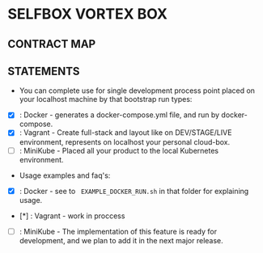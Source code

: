 # SELFBOX VORTEX BOX

## CONTRACT MAP


## STATEMENTS

* You can complete use for single development process point placed on your localhost machine by that bootstrap run types:

- [x] : Docker - generates a docker-compose.yml file, and run by docker-compose.
- [x] : Vagrant - Create full-stack and layout like on DEV/STAGE/LIVE environment, represents on localhost your personal cloud-box.
- [ ] : MiniKube - Placed all your product to the local Kubernetes environment.

* Usage examples and faq's:

- [x] : Docker - see to ``` EXAMPLE_DOCKER_RUN.sh``` in that folder for explaining usage.
- [*] : Vagrant - work in proccess
- [ ] : MiniKube - The implementation of this feature is ready for development, and we plan to add it in the next major release.

